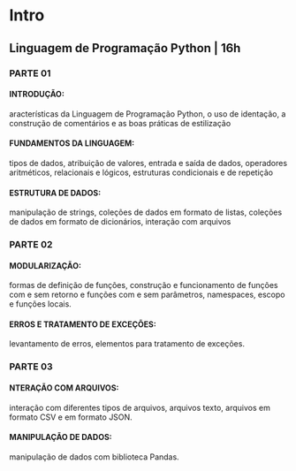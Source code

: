 # Intro

## Linguagem de Programação Python | 16h

### PARTE 01
#### INTRODUÇÃO: 
aracterísticas da Linguagem de Programação Python,  o uso de identação, a construção de comentários e as boas práticas de estilização
#### FUNDAMENTOS DA LINGUAGEM: 
tipos de dados, atribuição de valores, entrada e saída de dados, operadores aritméticos, relacionais e lógicos, estruturas condicionais e de repetição
#### ESTRUTURA DE DADOS:
manipulação de strings, coleções de dados em formato de listas, coleções de dados em formato de dicionários, interação com arquivos

### PARTE 02
#### MODULARIZAÇÃO: 
formas de definição de funções, construção e funcionamento de funções com e sem retorno e funções com e sem parâmetros, namespaces, escopo e funções locais.
#### ERROS E TRATAMENTO DE EXCEÇÕES: 
levantamento de erros, elementos para tratamento de exceções.

### PARTE 03
#### NTERAÇÃO COM ARQUIVOS: 
interação com diferentes tipos de arquivos, arquivos texto, arquivos em formato CSV e em formato JSON.
#### MANIPULAÇÃO DE DADOS: 
manipulação de dados com biblioteca Pandas.
